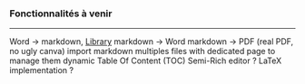 ### Fonctionnalités à venir
---
Word -> markdown, [Library](https://github.com/mwilliamson/mammoth.js/)
markdown -> Word
markdown -> PDF (real PDF, no ugly canva)
import markdown
multiples files with dedicated page to manage them
dynamic Table Of Content (TOC)
Semi-Rich editor ?
LaTeX implementation ?
